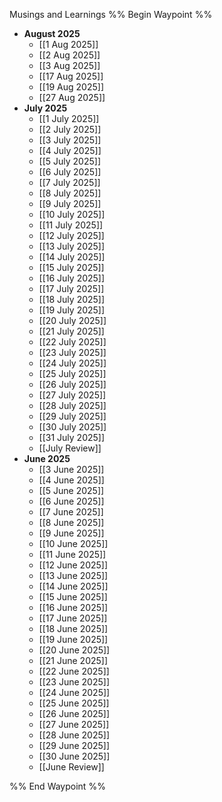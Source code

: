 Musings and Learnings
%% Begin Waypoint %%
- **August 2025**
	- [[1 Aug 2025]]
	- [[2 Aug 2025]]
	- [[3 Aug 2025]]
	- [[17 Aug 2025]]
	- [[19 Aug 2025]]
	- [[27 Aug 2025]]
- **July 2025**
	- [[1 July 2025]]
	- [[2 July 2025]]
	- [[3 July 2025]]
	- [[4 July 2025]]
	- [[5 July 2025]]
	- [[6 July 2025]]
	- [[7 July 2025]]
	- [[8 July 2025]]
	- [[9 July 2025]]
	- [[10 July 2025]]
	- [[11 July 2025]]
	- [[12 July 2025]]
	- [[13 July 2025]]
	- [[14 July 2025]]
	- [[15 July 2025]]
	- [[16 July 2025]]
	- [[17 July 2025]]
	- [[18 July 2025]]
	- [[19 July 2025]]
	- [[20 July 2025]]
	- [[21 July 2025]]
	- [[22 July 2025]]
	- [[23 July 2025]]
	- [[24 July 2025]]
	- [[25 July 2025]]
	- [[26 July 2025]]
	- [[27 July 2025]]
	- [[28 July 2025]]
	- [[29 July 2025]]
	- [[30 July 2025]]
	- [[31 July 2025]]
	- [[July Review]]
- **June 2025**
	- [[3 June 2025]]
	- [[4 June 2025]]
	- [[5 June 2025]]
	- [[6 June 2025]]
	- [[7 June 2025]]
	- [[8 June 2025]]
	- [[9 June 2025]]
	- [[10 June 2025]]
	- [[11 June 2025]]
	- [[12 June 2025]]
	- [[13 June 2025]]
	- [[14 June 2025]]
	- [[15 June 2025]]
	- [[16 June 2025]]
	- [[17 June 2025]]
	- [[18 June 2025]]
	- [[19 June 2025]]
	- [[20 June 2025]]
	- [[21 June 2025]]
	- [[22 June 2025]]
	- [[23 June 2025]]
	- [[24 June 2025]]
	- [[25 June 2025]]
	- [[26 June 2025]]
	- [[27 June 2025]]
	- [[28 June 2025]]
	- [[29 June 2025]]
	- [[30 June 2025]]
	- [[June Review]]

%% End Waypoint %%
